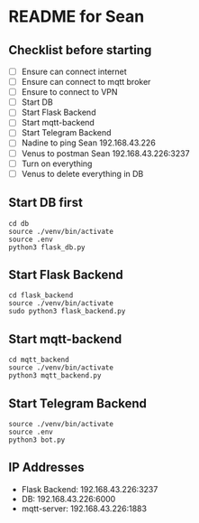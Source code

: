 # README for Sean

## Checklist before starting
- [ ] Ensure can connect internet
- [ ] Ensure can connect to mqtt broker
- [ ] Ensure to connect to VPN
- [ ] Start DB
- [ ] Start Flask Backend
- [ ] Start mqtt-backend
- [ ] Start Telegram Backend
- [ ] Nadine to ping Sean 192.168.43.226
- [ ] Venus to postman Sean 192.168.43.226:3237
- [ ] Turn on everything
- [ ] Venus to delete everything in DB

## Start DB first
```
cd db
source ./venv/bin/activate
source .env
python3 flask_db.py
```

## Start Flask Backend
```
cd flask_backend
source ./venv/bin/activate
sudo python3 flask_backend.py
```

## Start mqtt-backend
```
cd mqtt_backend
source ./venv/bin/activate
python3 mqtt_backend.py
```

## Start Telegram Backend
```
source ./venv/bin/activate
source .env
python3 bot.py
```


## IP Addresses
- Flask Backend: 192.168.43.226:3237
- DB: 192.168.43.226:6000
- mqtt-server: 192.168.43.226:1883